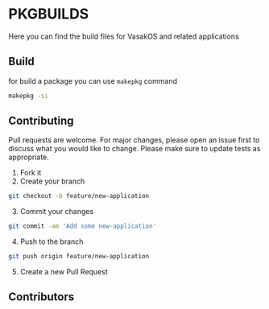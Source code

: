 # PKGBUILDS

Here you can find the build files for VasakOS and related applications

## Build

for build a package you can use `makepkg` command

```bash
makepkg -si
```

## Contributing

Pull requests are welcome. For major changes, please open an issue first to discuss what you would like to change. Please make sure to update tests as appropriate.

1. Fork it
2. Create your branch

```bash
git checkout -b feature/new-application
```

3. Commit your changes 

```bash
git commit -am 'Add some new-application'
```

4. Push to the branch

```bash
git push origin feature/new-application
```

5. Create a new Pull Request

## Contributors

<!-- ALL-CONTRIBUTORS-LIST:START - Do not remove or modify this section -->
<!-- prettier-ignore-start -->
<!-- markdownlint-disable -->

<!-- markdownlint-restore -->
<!-- prettier-ignore-end -->

<!-- ALL-CONTRIBUTORS-LIST:END -->